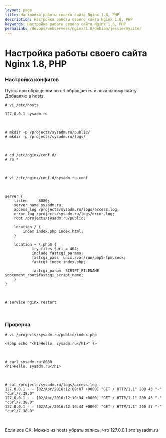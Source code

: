```yaml
---
layout: page
title: Настройка работы своего сайта Nginx 1.8, PHP
description: Настройка работы своего сайта Nginx 1.8, PHP
keywords: Настройка работы своего сайта Nginx 1.8, PHP
permalink: /devops/webservers/nginx/1.8/debian/jessie/mysite/
---
```


# Настройка работы своего сайта Nginx 1.8, PHP

### Настройка конфигов

Пусть при обращении по url обращается к локальному сайту.  
Добавляю в hosts.

    # vi /etc/hosts

    127.0.0.1 sysadm.ru

<!--
<br/>

    # cp /etc/nginx/nginx.conf /etc/nginx/nginx.conf.orig

    -->

<br/>

    # mkdir -p /projects/sysadm.ru/public/
    # mkdir -p /projects/sysadm.ru/logs/

<br/>

    # cd /etc/nginx/conf.d/
    # rm *

<br/>

    # vi /etc/nginx/conf.d/sysadm.ru.conf

<br/>

```
server {
    listen     8080;
    server_name sysadm.ru;
    access_log /projects/sysadm.ru/logs/access.log;
    error_log /projects/sysadm.ru/logs/error.log;
    root /projects/sysadm.ru/public;

    location / {
        index index.php index.html;
    }

    location ~ \.php$ {
            try_files $uri = 404;
            include fastcgi_params;
            fastcgi_pass  unix:/var/run/php5-fpm.sock;
            fastcgi_index index.php;

            fastcgi_param  SCRIPT_FILENAME  $document_root$fastcgi_script_name;
    }
}
```

<br/>

<!--
### Добавление сайта во включенные

    # cd /etc/nginx/sites-enabled/



Мне не нужен default

    # rm default

    # ln -s /etc/nginx/sites-available/sysadm.ru.config


-->

    # service nginx restart

<br/>

### Проверка

    # vi /projects/sysadm.ru/public/index.php

    <?php echo "<h1>Hello, sysadm.ru</h1>" ?>

<br/>

    # curl sysadm.ru:8080
    <h1>Hello, sysadm.ru</h1>

<br/>

    # cat /projects/sysadm.ru/logs/access.log
    127.0.0.1 - - [02/Apr/2016:12:09:07 +0000] "GET / HTTP/1.1" 200 43 "-" "curl/7.38.0"
    127.0.0.1 - - [02/Apr/2016:12:10:34 +0000] "GET / HTTP/1.1" 200 43 "-" "curl/7.38.0"
    127.0.0.1 - - [02/Apr/2016:12:10:44 +0000] "GET / HTTP/1.1" 200 37 "-" "curl/7.38.0"

<br/>

Если все OK. Можно из hosts убрать запись, что 127.0.0.1 это sysadm.ru
